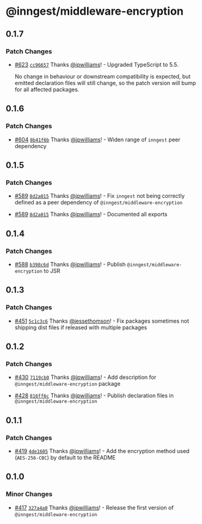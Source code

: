 # @inngest/middleware-encryption

## 0.1.7

### Patch Changes

- [#623](https://github.com/inngest/inngest-js/pull/623) [`cc96657`](https://github.com/inngest/inngest-js/commit/cc966578fce01d65a0916ae56c4a47037e2b548f) Thanks [@jpwilliams](https://github.com/jpwilliams)! - Upgraded TypeScript to 5.5.

  No change in behaviour or downstream compatibility is expected, but emitted declaration files will still change, so the patch version will bump for all affected packages.

## 0.1.6

### Patch Changes

- [#604](https://github.com/inngest/inngest-js/pull/604) [`8b41f6b`](https://github.com/inngest/inngest-js/commit/8b41f6b7c7a89d62e851920970de52ba5a3b2734) Thanks [@jpwilliams](https://github.com/jpwilliams)! - Widen range of `inngest` peer dependency

## 0.1.5

### Patch Changes

- [#589](https://github.com/inngest/inngest-js/pull/589) [`8d2a015`](https://github.com/inngest/inngest-js/commit/8d2a0150c722da07f7f2228f3cea677ccd56f29b) Thanks [@jpwilliams](https://github.com/jpwilliams)! - Fix `inngest` not being correctly defined as a peer dependency of `@inngest/middleware-encryption`

- [#589](https://github.com/inngest/inngest-js/pull/589) [`8d2a015`](https://github.com/inngest/inngest-js/commit/8d2a0150c722da07f7f2228f3cea677ccd56f29b) Thanks [@jpwilliams](https://github.com/jpwilliams)! - Documented all exports

## 0.1.4

### Patch Changes

- [#588](https://github.com/inngest/inngest-js/pull/588) [`b398c6d`](https://github.com/inngest/inngest-js/commit/b398c6d016936b057a3af6c43c717aa9ee723fc7) Thanks [@jpwilliams](https://github.com/jpwilliams)! - Publish `@inngest/middleware-encryption` to JSR

## 0.1.3

### Patch Changes

- [#451](https://github.com/inngest/inngest-js/pull/451) [`5c1c3c6`](https://github.com/inngest/inngest-js/commit/5c1c3c68b07cb18531eb3397e45917fc6e58e590) Thanks [@jessethomson](https://github.com/jessethomson)! - Fix packages sometimes not shipping dist files if released with multiple packages

## 0.1.2

### Patch Changes

- [#430](https://github.com/inngest/inngest-js/pull/430) [`7119cb0`](https://github.com/inngest/inngest-js/commit/7119cb01c3433abed066ec149de540b623e67c87) Thanks [@jpwilliams](https://github.com/jpwilliams)! - Add description for `@inngest/middleware-encryption` package

- [#428](https://github.com/inngest/inngest-js/pull/428) [`816ff6c`](https://github.com/inngest/inngest-js/commit/816ff6cee8afd47e3ff012cd286408b09d6e9c49) Thanks [@jpwilliams](https://github.com/jpwilliams)! - Publish declaration files in `@inngest/middleware-encryption`

## 0.1.1

### Patch Changes

- [#419](https://github.com/inngest/inngest-js/pull/419) [`4de1605`](https://github.com/inngest/inngest-js/commit/4de16057e81c9f111fe4a9c84af0e0e62d2567e6) Thanks [@jpwilliams](https://github.com/jpwilliams)! - Add the encryption method used (`AES-256-CBC`) by default to the README

## 0.1.0

### Minor Changes

- [#417](https://github.com/inngest/inngest-js/pull/417) [`327a4a0`](https://github.com/inngest/inngest-js/commit/327a4a0616b20958c045c840c08da9b18d8842b6) Thanks [@jpwilliams](https://github.com/jpwilliams)! - Release the first version of `@inngest/middleware-encryption`
